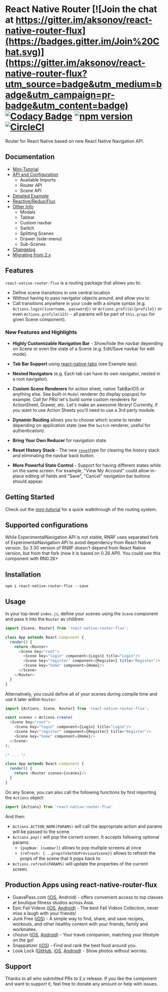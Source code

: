 # React Native Router [![Join the chat at https://gitter.im/aksonov/react-native-router-flux](https://badges.gitter.im/Join%20Chat.svg)](https://gitter.im/aksonov/react-native-router-flux?utm_source=badge&utm_medium=badge&utm_campaign=pr-badge&utm_content=badge) [![Codacy Badge](https://api.codacy.com/project/badge/grade/c6d869e2367a4fb491efc9de228c5ac6)](https://www.codacy.com/app/aksonov-github/react-native-router-flux) [![npm version](https://badge.fury.io/js/react-native-router-flux.svg)](http://badge.fury.io/js/react-native-router-flux) [![CircleCI](https://circleci.com/gh/aksonov/react-native-router-flux.svg?style=svg)](https://circleci.com/gh/aksonov/react-native-router-flux)

Router for React Native based on new React Native Navigation API.

## Documentation

- [Mini-Tutorial](docs/MINI_TUTORIAL.md)
- [API and Configuration](docs/API_CONFIGURATION.md)
  - Available Imports
  - Router API
  - Scene API
- [Detailed Example](docs/DETAILED_EXAMPLE.md)
- [Reactive/Redux/Flux](docs/REDUX_FLUX.md)
- [Other Info](docs/OTHER_INFO.md)
  - Modals
  - Tabbar
  - Custom navbar
  - Switch
  - Splitting Scenes
  - Drawer (side-menu)
  - Sub-Scenes
- [Changelog](docs/CHANGELOG.md)
- [Migrating from 2.x](docs/MIGRATION.md)

## Features

`react-native-router-flux` is a routing package that allows you to:

- Define scene transitions in one central location
- Without having to pass navigator objects around, and allow you to
- Call transitions anywhere in your code with a simple syntax (e.g. `Actions.login({username, password})` or `Actions.profile({profile})` or even `Actions.profile(123)` - all params will be part of `this.props` for given Scene component).

### New Features and Highlights

- **Highly Customizable Navigation Bar** - Show/hide the navbar depending on Scene or even the state of a Scene (e.g. Edit/Save navbar for edit mode).

- **Tab Bar Support** using [react-native-tabs](https://github.com/aksonov/react-native-tabs) (see Example app).

- **Nested Navigators** (e.g. Each tab can have its own navigator, nested in a root navigator).

- **Custom Scene Renderers** for action sheet, native TabBarIOS or anything else. See built-in `Modal` renderer (to display popups) for example. *Call for PRs!* let's build some custom renderers for ActionSheet, Drawer, etc. Let's make an awesome library! Currently, if you want to use Action Sheets you'll need to use a 3rd party module.

- **Dynamic Routing** allows you to choose which scene to render depending on application state (see the `Switch` renderer, useful for authentication).

- **Bring Your Own Reducer** for navigation state.

- **Reset History Stack** - The new [`reset`](docs/API_CONFIGURATION.md#scene)type for clearing the history stack and eliminating the navbar back button.

- **More Powerful State Control** - Support for having different states while on the same screen. For example, "View My Account" could allow in-place editing of fields and "Save", "Cancel" navigation bar buttons should appear.

## Getting Started

Check out the [mini-tutorial](docs/MINI_TUTORIAL.md) for a quick walkthrough of the routing system.

## Supported configurations

While ExperimentalNavigation API is not stable, RNRF uses separated fork of ExperimentalNavigation API to avoid dependency from React Native version.
So 3.30 version of RNRF doesn't depend from React Native version, but from that fork (now it is based on 0.26 API).
You could use this component with RN0.26+

## Installation
```
npm i react-native-router-flux --save
```

## Usage
In your top-level `index.js`, define your scenes using the `Scene` component and pass it into the `Router` as children:
```js
import {Scene, Router} from 'react-native-router-flux';

class App extends React.Component {
  render() {
    return <Router>
      <Scene key="root">
        <Scene key="login" component={Login} title="Login"/>
        <Scene key="register" component={Register} title="Register"/>
        <Scene key="home" component={Home}/>
      </Scene>
    </Router>
  }
}
```
Alternatively, you could define all of your scenes during compile time and use it later within `Router`:
```js
import {Actions, Scene, Router} from 'react-native-router-flux';

const scenes = Actions.create(
  <Scene key="root">
    <Scene key="login" component={Login} title="Login"/>
    <Scene key="register" component={Register} title="Register"/>
    <Scene key="home" component={Home}/>
  </Scene>
);

/* ... */

class App extends React.Component {
  render() {
    return <Router scenes={scenes}/>
  }
}
```

On any Scene, you can also call the following functions by first importing the `Actions` object:
```js
import {Actions} from 'react-native-router-flux'
```
And then:

* `Actions.ACTION_NAME(PARAMS)` will call the appropriate action and params will be passed to the scene.
* `Actions.pop()` will pop the current screen. It accepts following optional params:
  * `{popNum: [number]}` allows to pop multiple screens at once
  * `{refresh: {...propsToSetOnPreviousScene}}` allows to refresh the props of the scene that it pops back to
* `Actions.refresh(PARAMS)` will update the properties of the current screen.

## Production Apps using react-native-router-flux
+ GuavaPass.com ([iOS](https://itunes.apple.com/en/app/guavapass-one-pass-fitness/id1050491044?l=en&mt=8), Android) - offers convenient access to top classes at boutique fitness studios across Asia.
+ Epic Fail Videos ([iOS](https://itunes.apple.com/us/app/epic-fail-videos-best-fail/id1115219339), [Android](https://play.google.com/store/apps/details?id=com.hazuu.epicfailvideos)) - The best Fail Videos Collection, never miss a laugh with your friends!
+ Junk Free ([iOS](https://itunes.apple.com/us/app/junk-free-by-junk-free-june/id1109940159)) - A simple way to find, share, and save recipes, workouts, and other healthy content with your friends, family and workmates.
+ chozun ([iOS](https://itunes.apple.com/au/app/chozun/id1097365167), [Android](https://play.google.com/store/apps/details?id=com.chozun)) - Your travel companion, matching your lifestyle on the go!
+ Snappatizer ([iOS](https://itunes.apple.com/us/app/snappatizer-find-rank-best/id1147400405?mt=8)) - Find and rank the best food around you.
+ Look Lock ([GitHub](https://github.com/7kfpun/PhotosReactNative), [iOS](https://itunes.apple.com/us/app/look-lock-show-photos-without/id1151863742), [Android](https://play.google.com/store/apps/details?id=com.kfpun.photos)) - Show photos without worries.

## Support
Thanks to all who submitted PRs to 2.x release. If you like the component and want to support it, feel free to donate any amount or help with issues.
